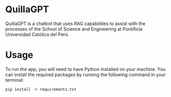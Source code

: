 # QuillaGPT
QuillaGPT is a chatbot that uses RAG capabilities to assist with the processes of the School of Science and Engineering at Pontificia Universidad Católica del Perú

# Usage
To run the app, you will need to have Python installed on your machine. You can install the required packages by running the following command in your terminal:
```
pip install -r requirements.txt
```
